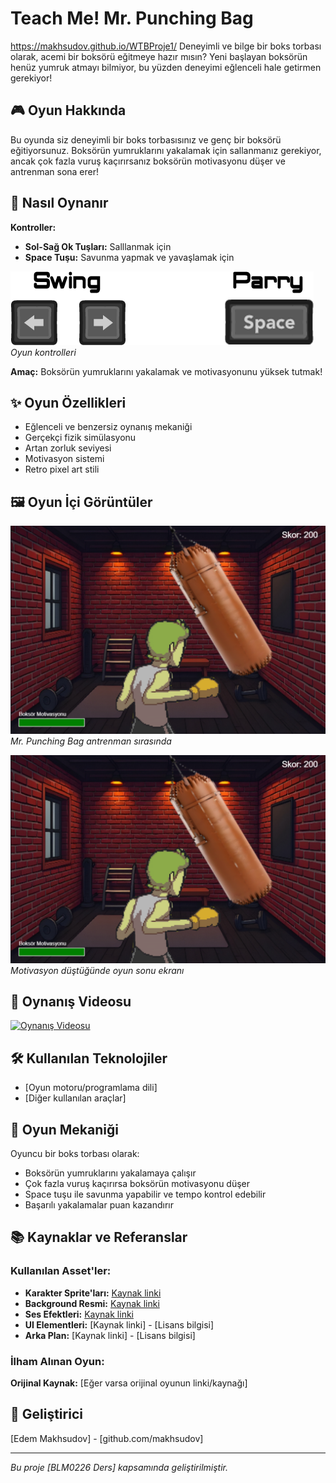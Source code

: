 # Teach Me! Mr. Punching Bag

https://makhsudov.github.io/WTBProje1/
Deneyimli ve bilge bir boks torbası olarak, acemi bir boksörü eğitmeye hazır mısın? Yeni başlayan boksörün henüz yumruk atmayı bilmiyor, bu yüzden deneyimi eğlenceli hale getirmen gerekiyor!

## 🎮 Oyun Hakkında

Bu oyunda siz deneyimli bir boks torbasısınız ve genç bir boksörü eğitiyorsunuz. Boksörün yumruklarını yakalamak için sallanmanız gerekiyor, ancak çok fazla vuruş kaçırırsanız boksörün motivasyonu düşer ve antrenman sona erer!

## 🥊 Nasıl Oynanır

**Kontroller:**
- **Sol-Sağ Ok Tuşları:** Salllanmak için
- **Space Tuşu:** Savunma yapmak ve yavaşlamak için

![Kontrol Tuşları](image/tuslar.png)
*Oyun kontrolleri*

**Amaç:** Boksörün yumruklarını yakalamak ve motivasyonunu yüksek tutmak!

## ✨ Oyun Özellikleri

- Eğlenceli ve benzersiz oynanış mekaniği
- Gerçekçi fizik simülasyonu
- Artan zorluk seviyesi
- Motivasyon sistemi
- Retro pixel art stili

## 🖼️ Oyun İçi Görüntüler

![Ana Oynanış](image/screenshot1.png)
*Mr. Punching Bag antrenman sırasında*

![Oyun Sonu](image/screenshot1.png)
*Motivasyon düştüğünde oyun sonu ekranı*

## 🎥 Oynanış Videosu

[![Oynanış Videosu](https://img.youtube.com/vi/VIDEO_ID/0.jpg)](https://www.youtube.com/watch?v=VIDEO_ID)

## 🛠️ Kullanılan Teknolojiler

- [Oyun motoru/programlama dili]
- [Diğer kullanılan araçlar]

## 🎯 Oyun Mekaniği

Oyuncu bir boks torbası olarak:
- Boksörün yumruklarını yakalamaya çalışır
- Çok fazla vuruş kaçırırsa boksörün motivasyonu düşer
- Space tuşu ile savunma yapabilir ve tempo kontrol edebilir
- Başarılı yakalamalar puan kazandırır

## 📚 Kaynaklar ve Referanslar

### Kullanılan Asset'ler:

- **Karakter Sprite'ları:** [Kaynak linki](https://salut-c-leo.itch.io/mr-punching-bag)
- **Background Resmi:** [Kaynak linki](https://deepai.org/machine-learning-model/text2img)
- **Ses Efektleri:** [Kaynak linki](https://pixabay.com/)  
- **UI Elementleri:** [Kaynak linki] - [Lisans bilgisi]
- **Arka Plan:** [Kaynak linki] - [Lisans bilgisi]

### İlham Alınan Oyun:
**Orijinal Kaynak:** [Eğer varsa orijinal oyunun linki/kaynağı]

## 👤 Geliştirici

[Edem Makhsudov] - [github.com/makhsudov]

---
*Bu proje [BLM0226 Ders] kapsamında geliştirilmiştir.*
